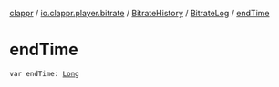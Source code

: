 [clappr](../../../index.md) / [io.clappr.player.bitrate](../../index.md) / [BitrateHistory](../index.md) / [BitrateLog](index.md) / [endTime](./end-time.md)

# endTime

`var endTime: `[`Long`](https://kotlinlang.org/api/latest/jvm/stdlib/kotlin/-long/index.html)